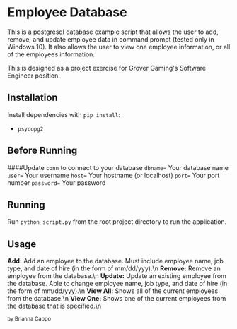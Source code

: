 # Employee Database
This is a postgresql database example script that allows the user to add, remove, and update employee data in command prompt (tested only in Windows 10). It also allows the user to view one employee information, or all of the employees information.

This is designed as a project exercise for Grover Gaming's Software Engineer position.

## Installation
Install dependencies with `pip install`:
* `psycopg2`

## Before Running
####Update `conn` to connect to your database
`dbname=` Your database name
`user=` Your username
`host=` Your hostname (or localhost)
`port=` Your port number
`password=` Your password

## Running
Run `python script.py` from the root project directory to run the application.

## Usage
**Add:** Add an employee to the database. Must include employee name, job type, and date of hire (in the form of mm/dd/yyy).\n
**Remove:** Remove an employee from the database.\n
**Update:** Update an existing employee from the database. Able to change employee name, job type, and date of hire (in the form of mm/dd/yyy).\n
**View All:** Shows all of the current employees from the database.\n
**View One:** Shows one of the current employees from the database that is specified.\n


<sup>by Brianna Cappo</sup>
